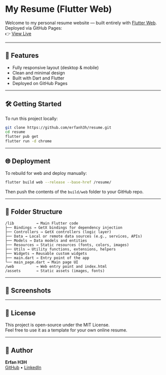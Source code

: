 # My Resume (Flutter Web)

Welcome to my personal resume website — built entirely with [Flutter Web](https://flutter.dev/web).  
Deployed via GitHub Pages:  
👉 [View Live](https://erfanh3h.github.io/resume/)

---

## 🚀 Features

- Fully responsive layout (desktop & mobile)
- Clean and minimal design
- Built with Dart and Flutter
- Deployed on GitHub Pages

---

## 🛠️ Getting Started

To run this project locally:

```bash
git clone https://github.com/erfanh3h/resume.git
cd resume
flutter pub get
flutter run -d chrome
```

---

## 🌐 Deployment

To rebuild for web and deploy manually:

```bash
flutter build web --release --base-href /resume/
```

Then push the contents of the `build/web` folder to your GitHub repo.

---

## 📁 Folder Structure

```
/lib          → Main Flutter code
├── Bindings → GetX bindings for dependency injection
├── Controllers → GetX controllers (logic layer)
├── Data → Local or remote data sources (e.g., services, APIs)
├── Models → Data models and entities
├── Resources → Static resources (fonts, colors, images)
├── Utils → Utility functions, extensions, helpers
├── Widgets → Reusable custom widgets
├── main.dart → Entry point of the app
└── main_page.dart → Main page UI
/web          → Web entry point and index.html
/assets       → Static assets (images, fonts)
```

---

## 📸 Screenshots

<!-- > _Add a screenshot of your resume here for better preview!_ -->

---

## 📄 License

This project is open-source under the MIT License.  
Feel free to use it as a template for your own online resume.

---

## 👤 Author

**Erfan H3H**  
[GitHub](https://github.com/erfanh3h) • [LinkedIn](https://www.linkedin.com/in/erfanhayatbakhsh/)
